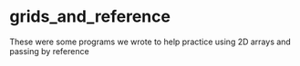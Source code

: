 # grids_and_reference
These were some programs we wrote to help practice using 2D arrays and passing by reference
